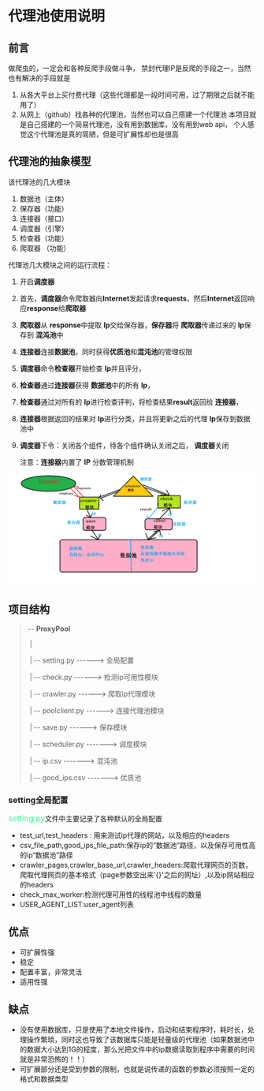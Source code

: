 # 代理池使用说明

## 前言
做爬虫的，一定会和各种反爬手段做斗争，
禁封代理IP是反爬的手段之一，当然也有解决的手段就是
1. 从各大平台上买付费代理（这些代理都是一段时间可用，过了期限之后就不能用了）
2. 从网上（github）找各种的代理池，当然也可以自己搭建一个代理池
本项目就是自己搭建的一个简易代理池，没有用到数据库，没有用到web api，
个人感觉这个代理池是真的简陋，但是可扩展性却也是很高

## 代理池的抽象模型

该代理池的几大模块

1. 数据池（主体）
2. 保存器（功能）
3. 连接器（接口）
4. 调度器（引擎）
5. 检查器（功能）
6. 爬取器 （功能）

代理池几大模块之间的运行流程：



1. 开启**调度器**

2. 首先，**调度器**命令爬取器向**Internet**发起请求**requests**，然后**Internet**返回响应**response**给**爬取器**

3. **爬取器**从 **response**中提取 **Ip**交给保存器，**保存器**将 **爬取器**传递过来的 **Ip**保存到 **混沌池**中

4. **连接器**连接**数据池**，同时获得**优质池**和**混沌池**的管理权限

5. **调度器**命令**检查器**开始检查 **Ip**并且评分，

6. **检查器**通过**连接器**获得 **数据池**中的所有 **Ip**，

7. **检查器**通过对所有的 **Ip**进行检查评判，将检查结果**result**返回给 **连接器**，

8. **连接器**根据返回的结果对 **Ip**进行分类，并且将更新之后的代理 **Ip**保存到数据池中

9. **调度器**下令：关闭各个组件，待各个组件确认关闭之后， **调度器**关闭

   注意：**连接器**内置了 **IP** 分数管理机制

<img src=".\Proxy_Pool_Abstraction.png" alt="Proxy_Pool_Abstraction" style="zoom:60%;" />

## 项目结构

> -- **ProxyPool**
>
> ​		|	
>
> ​		|	-- setting.py  	------> 全局配置
>
> ​		|	-- check.py    	------> 检测ip可用性模块
>
> ​		|	-- crawler.py  	------> 爬取ip代理模块
>
> ​		|	-- poolclient.py  ------> 连接代理池模块
>
> ​		|	-- save.py 	     ------> 保存模块
>
> ​		|	-- scheduler.py  -------> 调度模块
>
> ​		|	-- ip.csv             -------> 混沌池
>
> ​		|	-- good_ips.csv  -------> 优质池

### setting全局配置

<font size=3 color=#33ff99>setting.py</font>文件中主要记录了各种默认的全局配置

- test_url,test_headers : 用来测试ip代理的网站，以及相应的headers
- csv_file_path,good_ips_file_path:保存ip的“数据池”路径，以及保存可用性高的ip“数据池”路径
- crawler_pages,crawler_base_url,crawler_headers:爬取代理网页的页数，爬取代理网页的基本格式（page参数空出来'{}'之后的网址）,以及ip网站相应的headers
- check_max_worker:检测代理可用性的线程池中线程的数量
- USER_AGENT_LIST:user_agent列表

## 优点

- 可扩展性强
- 稳定
- 配置丰富，非常灵活
- 适用性强

## 缺点

- 没有使用数据库，只是使用了本地文件操作，启动和结束程序时，耗时长，处理操作繁琐，同时这也导致了该数据库只能是轻量级的代理池（如果数据池中的数据大小达到1G的程度，那么光把文件中的ip数据读取到程序中需要的时间就是非常恐怖的！！）
- 可扩展部分还是受到参数的限制，也就是说传递的函数的参数必须按照一定的格式和数据类型

  